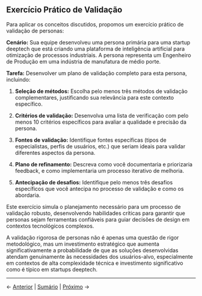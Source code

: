 ## Exercício Prático de Validação

Para aplicar os conceitos discutidos, propomos um exercício prático de validação de personas:

**Cenário:** Sua equipe desenvolveu uma persona primária para uma startup deeptech que está criando uma plataforma de inteligência artificial para otimização de processos industriais. A persona representa um Engenheiro de Produção em uma indústria de manufatura de médio porte.

**Tarefa:** Desenvolver um plano de validação completo para esta persona, incluindo:

1. **Seleção de métodos:** Escolha pelo menos três métodos de validação complementares, justificando sua relevância para este contexto específico.

2. **Critérios de validação:** Desenvolva uma lista de verificação com pelo menos 10 critérios específicos para avaliar a qualidade e precisão da persona.

3. **Fontes de validação:** Identifique fontes específicas (tipos de especialistas, perfis de usuários, etc.) que seriam ideais para validar diferentes aspectos da persona.

4. **Plano de refinamento:** Descreva como você documentaria e priorizaria feedback, e como implementaria um processo iterativo de melhoria.

5. **Antecipação de desafios:** Identifique pelo menos três desafios específicos que você antecipa no processo de validação e como os abordaria.

Este exercício simula o planejamento necessário para um processo de validação robusto, desenvolvendo habilidades críticas para garantir que personas sejam ferramentas confiáveis para guiar decisões de design em contextos tecnológicos complexos.

A validação rigorosa de personas não é apenas uma questão de rigor metodológico, mas um investimento estratégico que aumenta significativamente a probabilidade de que as soluções desenvolvidas atendam genuinamente às necessidades dos usuários-alvo, especialmente em contextos de alta complexidade técnica e investimento significativo como é típico em startups deeptech.

---

← [Anterior](./1.3.2_mapa_empatia_parte3.md) | [Sumário](../../sumario.md) | [Próximo](./1.3.3_validacao_perfis_parte1.md) →